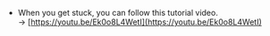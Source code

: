 * When you get stuck, you can follow this tutorial video.  
-> [https://youtu.be/Ek0o8L4WetI](https://youtu.be/Ek0o8L4WetI)
